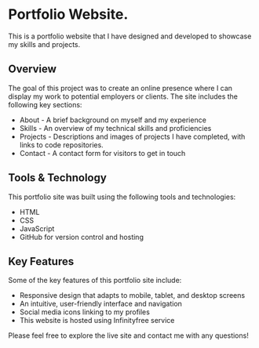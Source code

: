 ﻿# Portfolio Website. 

This is a portfolio website that I have designed and developed to showcase my skills and projects. 

## Overview

The goal of this project was to create an online presence where I can display my work to potential employers or clients. The site includes the following key sections:

- About - A brief background on myself and my experience
- Skills - An overview of my technical skills and proficiencies  
- Projects - Descriptions and images of projects I have completed, with links to code repositories.
- Contact - A contact form for visitors to get in touch

## Tools & Technology

This portfolio site was built using the following tools and technologies:

- HTML
- CSS
- JavaScript
- GitHub for version control and hosting

## Key Features

Some of the key features of this portfolio site include:

- Responsive design that adapts to mobile, tablet, and desktop screens
- An intuitive, user-friendly interface and navigation
- Social media icons linking to my profiles
- This website is hosted using Infinityfree service


Please feel free to explore the live site and contact me with any questions!

